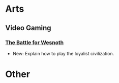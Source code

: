 # Arts

## Video Gaming

### [The Battle for Wesnoth](wesnoth.md)

* New: Explain how to play the loyalist civilization.

# Other

